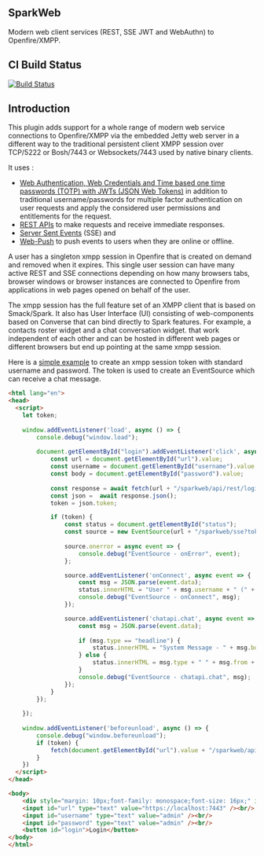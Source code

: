 ## SparkWeb 
Modern web client services (REST, SSE JWT and WebAuthn) to Openfire/XMPP.
 
## CI Build Status

[![Build Status](https://github.com/igniterealtime/openfire-sparkweb-plugin/workflows/Java%20CI/badge.svg)](https://github.com/igniterealtime/openfire-sparkweb-plugin/actions)

## Introduction
This plugin adds support for a whole range of modern web service connections to Openfire/XMPP via the embedded Jetty web server in a different way to the traditional persistent client XMPP session over TCP/5222 or Bosh/7443 or Websockets/7443 used by native binary clients.

It uses :

- [Web Authentication, Web Credentials and Time based one time passwords (TOTP) with JWTs (JSON Web Tokens)](https://github.com/igniterealtime/openfire-sparkweb-plugin/blob/main/authenticate.md) in addition to traditional username/passwords for multiple factor authentication on user requests and apply the considered user permissions and entitlements for the request.
- [REST APIs](https://github.com/igniterealtime/openfire-sparkweb-plugin/blob/main/api.md) to make requests and receive immediate responses.
- [Server Sent Events](https://github.com/igniterealtime/openfire-sparkweb-plugin/blob/main/sse.md) (SSE) and
- [Web-Push](https://github.com/igniterealtime/openfire-sparkweb-plugin/blob/main/webpush.md) to push events to users when they are online or offline.

A user has a singleton xmpp session in Openfire that is created on demand and removed when it expires. This single user session can have many active REST and SSE connections depending on how many browsers tabs, browser windows or browser instances are connected to Openfire from applications in web pages opened on behalf of the user.

The xmpp session has the full feature set of an XMPP client that is based on Smack/Spark. It also has User Interface (UI) consisting of web-components based on Converse that can bind directly to Spark features. For example, a contacts roster widget and a chat conversation widget. that work independent of each other and can be hosted in different web pages or different browsers but end up pointing at the same xmpp session.

Here is a [simple example](classes/apps/examples/login.html) to create an xmpp session token with standard username and password. The token is used to create an EventSource which can receive a chat message.

````html
<html lang="en">
<head>
  <script>
    let token;
    
    window.addEventListener('load', async () => {
        console.debug("window.load");
        
        document.getElementById("login").addEventListener('click', async () => {
            const url = document.getElementById("url").value;
            const username = document.getElementById("username").value;
            const body = document.getElementById("password").value;
            
            const response = await fetch(url + "/sparkweb/api/rest/login/" + username, {method: "POST", body});
            const json =  await response.json();
            token = json.token;

            if (token) {
                const status = document.getElementById("status");
                const source = new EventSource(url + "/sparkweb/sse?token=" + token);
                
                source.onerror = async event => {
                    console.debug("EventSource - onError", event);
                };

                source.addEventListener('onConnect', async event => {
                    const msg = JSON.parse(event.data);
                    status.innerHTML = "User " + msg.username + " (" + msg.name + ") Signed In";
                    console.debug("EventSource - onConnect", msg);
                });    

                source.addEventListener('chatapi.chat', async event => {
                    const msg = JSON.parse(event.data);
                    
                    if (msg.type == "headline") {
                        status.innerHTML = "System Message - " + msg.body;
                    } else {
                        status.innerHTML = msg.type + " " + msg.from + " - " + msg.body;
                    }
                    console.debug("EventSource - chatapi.chat", msg);
                });
            }
        });
        
    });
    
    window.addEventListener('beforeunload', async () => {
        console.debug("window.beforeunload");
        if (token) {
            fetch(document.getElementById("url").value + "/sparkweb/api/rest/logout", {method: "POST", headers: {"Authorization": token}});
        }
    })
  </script>
</head>

<body>
    <div style="margin: 10px;font-family: monospace;font-size: 16px;" id="status">Inactive</div>
    <input id="url" type="text" value="https://localhost:7443" /><br/>
    <input id="username" type="text" value="admin" /><br/>
    <input id="password" type="text" value="admin" /><br/>
    <button id="login">Login</button>
</body>
</html>
````
